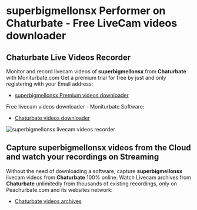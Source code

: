 # superbigmellonsx Performer on Chaturbate - Free LiveCam videos downloader

## Chaturbate Live Videos Recorder

Monitor and record livecam videos of **superbigmellonsx** from **Chaturbate** with Moniturbate.com
Get a premium trial for free by just and only registering with your Email address:
* [superbigmellonsx Premium videos downloader](https://moniturbate.com/request-demo-licence-key.html)

Free livecam videos downloader - Moniturbate Software:
* [Chaturbate videos downloader](https://moniturbate.com/moniturbate-download-software.html)

![superbigmellonsx livecam videos recorder](https://peachurnet.com/templates/moniturbate-software.png)


## Capture superbigmellonsx videos from the Cloud and watch your recordings on Streaming

Without the need of downloading a software, capture **superbigmellonsx** livecam videos from **Chaturbate** 100% online.
Watch Livecam archives from **Chaturbate** unlimitedly from thousands of existing recordings, only on Peachurbate.com and its websites network:
* [Chaturbate videos archives](https://peachurnet.com/)